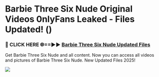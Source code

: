 # Barbie Three Six Nude Original Videos 0nlyFans Leaked - Files Updated! ()

<h3>🔴 CLICK HERE 🌐==►► <a href="https://tinyurl.com/2p9ay9w9" rel="nofollow">Barbie Three Six Nude Updated Files</a></h3>

Get Barbie Three Six Nude and all content. Now you can access all videos and pictures of Barbie Three Six Nude. New Updated Files 2025!

[![](https://i.imgur.com/KQgVmj3.gif)](https://tinyurl.com/2p9ay9w9)

